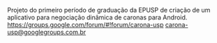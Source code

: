 Projeto do primeiro período de graduação da EPUSP de criação de um aplicativo para negociação dinâmica de caronas para Android.
https://groups.google.com/forum/#!forum/carona-usp
carona-usp@googlegroups.com.br
